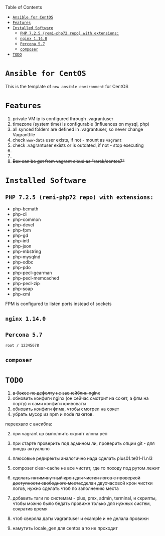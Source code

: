 Table of Contents
- [```Ansible for CentOS```](#ansible-for-centos)
- [```Features```](#features)
- [```Installed Software```](#installed-software)
    - [```PHP 7.2.5 (remi-php72 repo) with extensions:```](#php-725-remi-php72-repo-with-extensions)
    - [```nginx 1.14.0```](#nginx-1140)
    - [```Percona 5.7```](#percona-57)
    - [```composer```](#composer)
- [```TODO```](#todo)

# ```Ansible for CentOS```

This is the template of `new ansible environment` for CentOS 

# ```Features```
1. private VM ip is configured through .vagrantuser
2. timezone (system time) is configurable (influences on mysql, php)
3. all synced folders are defined in .vagrantuser, so never change Vagrantfile
4. check `www-data` user exists, if not - mount as `vagrant`
5. check .vagrantuser exists or is outdated, if not - stop executing
6. 
7. 
8. ~~Box can be got from vagrant cloud as "rarek/centos7"~~

# ```Installed Software```
## ```PHP 7.2.5 (remi-php72 repo) with extensions:```
- php-bcmath
- php-cli
- php-common
- php-devel
- php-fpm
- php-gd
- php-intl
- php-json
- php-mbstring
- php-mysqlnd
- php-odbc
- php-pdo
- php-pecl-gearman
- php-pecl-memcached
- php-pecl-zip
- php-soap
- php-xml

FPM is configured to listen ports instead of sockets

## ```nginx 1.14.0```

## ```Percona 5.7```
    root / 12345678

## ```composer```

# ```TODO```

1. ~~в боксе по дефолту не заенейблин nginx~~
2. обновить конфиги nginx (он сейчас смотрит на сокет, а фпм на порту) и сами конфиги кривоваты
3. обновить конфиги фпма, чтобы смотрел на сокет
4. убрать мусор из npm и node пакетов.

переехало с ансибла:

2. при vagrant up выполнить скрипт клона реп
4. при старте проверить под админом ли, проверить опции git - для винды актуально
7. плюсовые редиректы аналогично нада сделать plus01.te01-l1.nl3
8. composer clear-cache не все чистит, где то походу под рутом лежит

9. ~~сделать пятиминутный крон для чистки логов с проверкой доступности свободного места~~сделан двухчасовой крон чистки логов, нужно сделать чтоб по заполнению места
10. добавить таги по системам - plus, pmx, admin, terminal, и скрипты, чтобы можно было бедать провижн только для нужных систем, сократив время
11. чтоб сверяла даты vagrantuser и example и не делала провижн
12. намутить locale_gen для centos а то не проходит